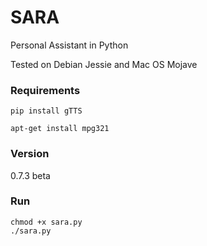 # SARA
Personal Assistant in Python

Tested on Debian Jessie and Mac OS Mojave

### Requirements
```
pip install gTTS
```

```
apt-get install mpg321
```

### Version
0.7.3 beta

### Run
```
chmod +x sara.py
./sara.py
```

